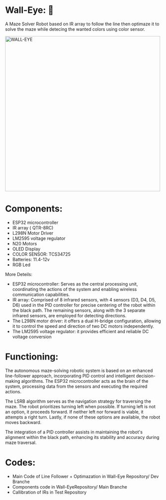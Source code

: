 # Wall-Eye: 🤖
A Maze Solver Robot based on IR array to follow the line then optimaze it to solve the maze while detecing the wanted colors using color sensor.

<img src="https://github.com/WallEye-Polymaze/walleye/blob/dev/Picture.jpeg" alt="WALL-EYE" width="500" height="500">

 Components:
 ============
- ESP32 microcontroller
- IR array ( QTR-8RC)
- L298N Motor Driver
- LM2595 voltage regulator
- N20 Motors
- OLED Display
- COLOR SENSOR: TCS34725
- Batteries: 11.4-12v
- RGB Led

More Deteils:

- ESP32 microcontroller: Serves as the central processing unit, coordinating the actions of the system and enabling wireless communication capabilities.
- IR array: Comprised of 8 infrared sensors, with 4 sensors (D3, D4, D5, D6) used in the PID controller for precise centering of the robot within the black path. The remaining sensors, along with the 3 separate infrared sensors, are employed for detecting directions. 
- The L298N motor driver: it offers a dual H-bridge configuration, allowing it to control the speed and direction of two DC motors independently.
- The LM2595 voltage regulator: it provides efficient and reliable DC voltage conversion

Functioning:
 ============

The autonomous maze-solving robotic system is based on an enhanced line-follower approach, incorporating PID control and intelligent decision-making algorithms. The ESP32 microcontroller acts as the brain of the system, processing data from the sensors and executing the required actions.


The LSRB algorithm serves as the navigation strategy for traversing the maze. The robot prioritizes turning left when possible. If turning left is not an option, it proceeds forward. If neither left nor forward is viable, it attempts a right turn. Lastly, if none of these options are available, the robot moves backward.

The integration of a PID controller assists in maintaining the robot's alignment within the black path, enhancing its stability and accuracy during maze traversal.

Codes:
============
- Main Code of Line Follower + Optimazation in Wall-Eye Repository/ Dev Branche
- Components code in Wall-EyeRepository/ Main Branche
- Callibration of IRs in Test Repository

